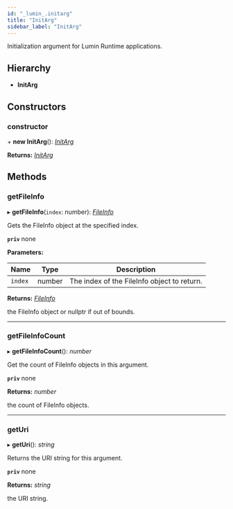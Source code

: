 ```yaml
---
id: "_lumin_.initarg"
title: "InitArg"
sidebar_label: "InitArg"
---
```


Initialization argument for Lumin Runtime applications.

## Hierarchy

* **InitArg**

## Constructors

###  constructor

\+ **new InitArg**(): *[InitArg](_lumin_.initarg.md)*

**Returns:** *[InitArg](_lumin_.initarg.md)*

## Methods

###  getFileInfo

▸ **getFileInfo**(`index`: number): *[FileInfo](_lumin_.fileinfo.md)*

Gets the FileInfo object at the specified index.

**`priv`** none

**Parameters:**

Name | Type | Description |
------ | ------ | ------ |
`index` | number | The index of the FileInfo object to return. |

**Returns:** *[FileInfo](_lumin_.fileinfo.md)*

the FileInfo object or nullptr if out of bounds.

___

###  getFileInfoCount

▸ **getFileInfoCount**(): *number*

Get the count of FileInfo objects in this argument.

**`priv`** none

**Returns:** *number*

the count of FileInfo objects.

___

###  getUri

▸ **getUri**(): *string*

Returns the URI string for this argument.

**`priv`** none

**Returns:** *string*

the URI string.
